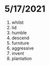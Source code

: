 # 5/17/2021

1. whilst
2. lid
3. humble
4. descend
5. furniture
6. aggressive
7. invent
8. plantation
